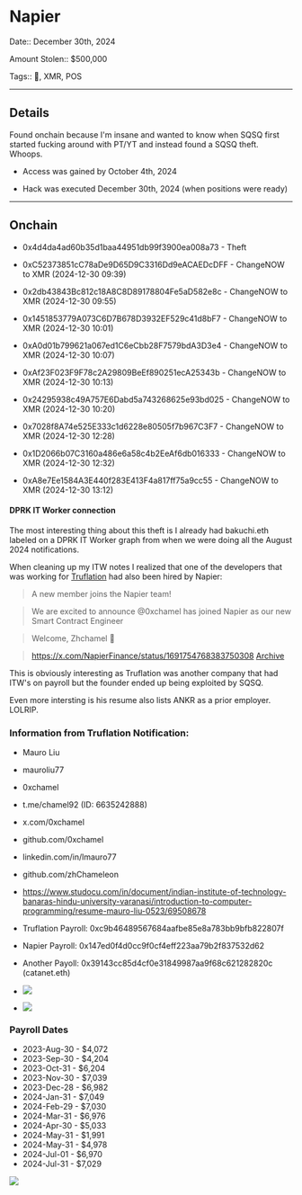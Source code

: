 # Napier

Date:: December 30th, 2024

Amount Stolen:: $500,000

Tags:: 🔑, XMR, POS


---



## Details

Found onchain because I'm insane and wanted to know when SQSQ first started fucking around with PT/YT and instead found a SQSQ theft. Whoops.

- Access was gained by October 4th, 2024

- Hack was executed December 30th, 2024 (when positions were ready)



---

## Onchain

- 0x4d4da4ad60b35d1baa44951db99f3900ea008a73 - Theft

- 0xC52373851cC78aDe9D65D9C3316Dd9eACAEDcDFF - ChangeNOW to XMR (2024-12-30 09:39)

- 0x2db43843Bc812c18A8C8D89178804Fe5aD582e8c - ChangeNOW to XMR (2024-12-30 09:55)

- 0x1451853779A073C6D7B678D3932EF529c41d8bF7 - ChangeNOW to XMR (2024-12-30 10:01)

- 0xA0d01b799621a067ed1C6eCbb28F7579bdA3D3e4 - ChangeNOW to XMR (2024-12-30 10:07)

- 0xAf23F023F9F78c2A29809BeEf890251ecA25343b - ChangeNOW to XMR (2024-12-30 10:13)

- 0x24295938c49A757E6Dabd5a743268625e93bd025 - ChangeNOW to XMR (2024-12-30 10:20)

- 0x7028f8A74e525E333c1d6228e80505f7b967C3F7 - ChangeNOW to XMR (2024-12-30 12:28)

- 0x1D2066b07C3160a486e6a58c4b2EeAf6db016333 - ChangeNOW to XMR (2024-12-30 12:32)

- 0xA8e7Ee1584A3E440f283E413F4a817ff75a9cc55 - ChangeNOW to XMR (2024-12-30 13:12)



#### DPRK IT Worker connection

The most interesting thing about this theft is I already had bakuchi.eth labeled on a DPRK IT Worker graph from when we were doing all the August 2024 notifications.

When cleaning up my ITW notes I realized that one of the developers that was working for [Truflation](./truflation.md) had also been hired by Napier:

> A new member joins the Napier team!

> We are excited to announce @0xchamel has joined Napier as our new Smart Contract Engineer

> Welcome, Zhchamel 💜

> https://x.com/NapierFinance/status/1691754768383750308 [Archive](https://archive.ph/H24TI)

This is obviously interesting as Truflation was another company that had ITW's on payroll but the founder ended up being exploited by SQSQ.

Even more intersting is his resume also lists ANKR as a prior employer. LOLRIP.



### Information from Truflation Notification:

- Mauro Liu

- mauroliu77

- 0xchamel

- t.me/chamel92 (ID: 6635242888)

- x.com/0xchamel

- github.com/0xchamel

- linkedin.com/in/lmauro77

- github.com/zhChameleon

- https://www.studocu.com/in/document/indian-institute-of-technology-banaras-hindu-university-varanasi/introduction-to-computer-programming/resume-mauro-liu-0523/69508678

- Truflation Payroll: 0xc9b46489567684aafbe85e8a783bb9bfb822807f

- Napier Payroll: 0x147ed0f4d0cc9f0cf4eff223aa79b2f837532d62

- Another Payoll: 0x39143cc85d4cf0e31849987aa9f68c621282820c (catanet.eth)

- ![](../images/2024-12-30_IT_mauroliu77-chamel92-01.png)

- ![](../images/2024-12-30_IT_mauroliu77-chamel92-02.png)


### Payroll Dates

- 2023-Aug-30 - $4,072
- 2023-Sep-30 - $4,204
- 2023-Oct-31 - $6,204
- 2023-Nov-30 - $7,039
- 2023-Dec-28 - $6,982
- 2024-Jan-31 - $7,049
- 2024-Feb-29 - $7,030
- 2024-Mar-31 - $6,976
- 2024-Apr-30 - $5,033
- 2024-May-31 - $1,991
- 2024-May-31 - $4,978
- 2024-Jul-01 - $6,970
- 2024-Jul-31 - $7,029


![](../images/2024-12-30_SQ_napier-hacker.png)